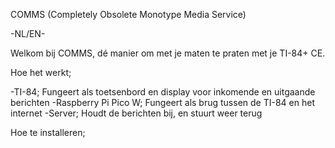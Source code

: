 COMMS
(Completely Obsolete Monotype Media Service)

-NL/EN-

Welkom bij COMMS, dé manier om met je maten te praten met je TI-84+ CE.

Hoe het werkt;

-TI-84;               Fungeert als toetsenbord en display voor inkomende en uitgaande berichten
-Raspberry Pi Pico W; Fungeert als brug tussen de TI-84 en het internet
-Server;              Houdt de berichten bij, en stuurt weer terug


Hoe te installeren;

